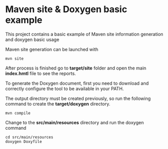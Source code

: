 Maven site & Doxygen basic example
==================================

This project contains a basic example of Maven site information generation and doxygen basic usage

Maven site generation can be launched with

    mvn site

After process is finished go to **target/site** folder and open the main **index.hmtl** file to see the reports.

To generate the Doxygen document, first you need to download and correctly configure the tool to be available in your PATH.

The output directory must be created previously, so run the following command to create the **target/doxygen** directory.

    mvn compile

Change to the **src/main/resources** directory and run the doxygen command

    cd src/main/resources
    doxygen Doxyfile